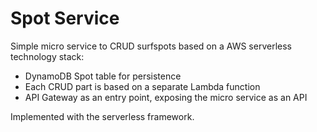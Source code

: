 # Spot Service

Simple micro service to CRUD surfspots based on a AWS serverless technology stack:
- DynamoDB Spot table for persistence
- Each CRUD part is based on a separate Lambda function
- API Gateway as an entry point, exposing the micro service as an API

Implemented with the serverless framework. 